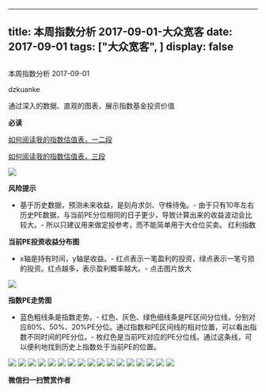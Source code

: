 
---
title:   本周指数分析 2017-09-01-大众宽客
date: 2017-09-01
tags: ["大众宽客", ]
display: false
---


## 



本周指数分析 2017-09-01




dzkuanke




通过深入的数据、直观的图表，展示指数基金投资价值


**必读**

[如何阅读我的指数估值表，一二段](http://mp.weixin.qq.com/s?__biz=MzAwMTc1MDcwNw==&amp;mid=2648272034&amp;idx=1&amp;sn=12b1858af175753f5ccebc0bc6c4cb4f&amp;chksm=82f92f7eb58ea668f844f51102599d20bb8730f438010159de83e85a4a34df3d44d568a9feb2&amp;scene=21#wechat_redirect)

[如何阅读我的指数估值表，三段](http://mp.weixin.qq.com/s?__biz=MzAwMTc1MDcwNw==&amp;mid=2648272039&amp;idx=1&amp;sn=09c59d023c3ce227046966f260777cd5&amp;chksm=82f92f7bb58ea66dab5c428c2205bd4dda180360b643b28a357ab3e73a38d19303124242ad4d&amp;scene=21#wechat_redirect)

<img data-s="300,640" data-type="png" src="https://mmbiz.qpic.cn/mmbiz_png/PKw3FQPmhIiaf4wXgstudM6mE4FlUTJXzCmuSb5VFaBAeU87jsCguYXe8LiaichxAhjbZQfsMUI6wgepRQuzOr1fw/0?wx_fmt=png" class="" data-ratio="0.4670433145009416" data-w="1062"/>

**风险提示**
- 基于历史数据，预测未来收益，是刻舟求剑、守株待兔。- 由于只有10年左右历史PE数据，与当前PE分位相同的日子更少，导致计算出来的收益波动会比较大。- 所以只建议用来做定投参考，而不能简单用于大仓位买卖。
红利指数

**当前PE投资收益分布图**
- x轴是持有时间，y轴是收益。- 红点表示一笔盈利的投资，绿点表示一笔亏损的投资。红点越多，表示盈利概率越大。- 点击图片放大
<img data-s="300,640" data-type="png" src="https://mmbiz.qpic.cn/mmbiz_png/PKw3FQPmhIiaf4wXgstudM6mE4FlUTJXzL8whkfjwLHiarBKFclicpI850MsGnY9MGZibl2ZpljqYBed2kibZhndmGQ/0?wx_fmt=png" style="" class="" data-ratio="0.6431852986217458" data-w="1306"/>

**指数PE走势图**
- 蓝色粗线条是指数走势。- 红色、灰色、绿色细线条是PE区间分位线，分别对应80%、50%、20%PE分位。通过指数和PE区间线的相对位置，可以看出指数不同时间的PE分位。- 枚红色是当前PE对应的PE分位线。通过这条线，可以便利地找到历史上指数处于当前PE的位置。
<img data-s="300,640" data-type="png" src="https://mmbiz.qpic.cn/mmbiz_png/PKw3FQPmhIiaf4wXgstudM6mE4FlUTJXzUJNYtuACGYe4sPEgpXttNTRaKyYewm3ic86SJjIz1r9pC3YMfgKveug/0?wx_fmt=png" style="" class="" data-ratio="0.5275791624106231" data-w="1958"/>

<img data-s="300,640" data-type="png" src="https://mmbiz.qpic.cn/mmbiz_png/PKw3FQPmhIiaf4wXgstudM6mE4FlUTJXzWG21ksmlcibYUfuugr0euj5hiaUvvncOcN6icibzxnKBJSicScIRstAb5yQ/0?wx_fmt=png" style="" class="" data-ratio="0.6431852986217458" data-w="1306"/>

<img data-s="300,640" data-type="png" src="https://mmbiz.qpic.cn/mmbiz_png/PKw3FQPmhIiaf4wXgstudM6mE4FlUTJXz7HibUHSKDn5C3QazvPQeXdiabEde2kFrY20Pl6KvpBmAibgPNDXtoujxA/0?wx_fmt=png" style="" class="" data-ratio="0.5275791624106231" data-w="1958"/>

<img data-s="300,640" data-type="png" src="https://mmbiz.qpic.cn/mmbiz_png/PKw3FQPmhIiaf4wXgstudM6mE4FlUTJXzUzjzwpAvwqyn9Vic37UNicMLso1cvpAwvyoA1iceYhdSKiaicrYQw0L8fwg/0?wx_fmt=png" style="" class="" data-ratio="0.6431852986217458" data-w="1306"/>

<img data-s="300,640" data-type="png" src="https://mmbiz.qpic.cn/mmbiz_png/PKw3FQPmhIiaf4wXgstudM6mE4FlUTJXz7CYhfyjdiat5oviaHzMekib1Hib8oIkqe8PR4vx23buFy3xhh8eTnia1RRw/0?wx_fmt=png" style="" class="" data-ratio="0.523568170299037" data-w="1973"/>

<img data-s="300,640" data-type="png" src="https://mmbiz.qpic.cn/mmbiz_png/PKw3FQPmhIiaf4wXgstudM6mE4FlUTJXzteibkJ7kPA1mU4ib3kjPQQTC0wsDrsyNSHOMPBvH9qyDvbSay94e7UUg/0?wx_fmt=png" style="" class="" data-ratio="0.6431852986217458" data-w="1306"/>

<img data-s="300,640" data-type="png" src="https://mmbiz.qpic.cn/mmbiz_png/PKw3FQPmhIiaf4wXgstudM6mE4FlUTJXzvhzWFKicaExe51DsMFcs9r7uZ3LiaDWPRicGSlBKzGI0NYL0ribmQudlvQ/0?wx_fmt=png" style="" class="" data-ratio="0.5240994419076611" data-w="1971"/>

<img data-s="300,640" data-type="png" src="https://mmbiz.qpic.cn/mmbiz_png/PKw3FQPmhIiaf4wXgstudM6mE4FlUTJXzBny0QibadSYiaicXZ00lcsPlIDkI4Rw2czkdCviamMkjwia9xQSG3jJdv1w/0?wx_fmt=png" style="" class="" data-ratio="0.6431852986217458" data-w="1306"/>

<img data-s="300,640" data-type="png" src="https://mmbiz.qpic.cn/mmbiz_png/PKw3FQPmhIiaf4wXgstudM6mE4FlUTJXznwLwJbqhFYpL1X0qicsPNsiaxAXlQ6reeEqRezFO8AFpqmSIyygeQG3g/0?wx_fmt=png" style="" class="" data-ratio="0.5275791624106231" data-w="1958"/>

<img data-s="300,640" data-type="png" src="https://mmbiz.qpic.cn/mmbiz_png/PKw3FQPmhIiaf4wXgstudM6mE4FlUTJXzgLSh5eXIostHulQgEyNBlxmGjZNFxnOgPZll5SU0g5CrIkxrkoybjg/0?wx_fmt=png" style="" class="" data-ratio="0.6431852986217458" data-w="1306"/>

<img data-s="300,640" data-type="png" src="https://mmbiz.qpic.cn/mmbiz_png/PKw3FQPmhIiaf4wXgstudM6mE4FlUTJXz76Q9YRQHee2HTc4AWUthsn4MibKQAvVmONnIJ83icDzibs6oDXnwApKnA/0?wx_fmt=png" style="" class="" data-ratio="0.5240994419076611" data-w="1971"/>

<img data-s="300,640" data-type="png" src="https://mmbiz.qpic.cn/mmbiz_png/PKw3FQPmhIiaf4wXgstudM6mE4FlUTJXztVqEBZwk5N00hjqPulgjPQFenm8N9f9LlrZbeoVrMM5tpFh4lRRVhA/0?wx_fmt=png" style="" class="" data-ratio="0.6431852986217458" data-w="1306"/>

<img data-s="300,640" data-type="png" src="https://mmbiz.qpic.cn/mmbiz_png/PKw3FQPmhIiaf4wXgstudM6mE4FlUTJXzQryibY8QdV8V7lxlC2rNEaCiaMpsjZVciakyYmtiapnjibtiaOWra67Bc8icg/0?wx_fmt=png" style="" class="" data-ratio="0.528118609406953" data-w="1956"/>

<img data-s="300,640" data-type="png" src="https://mmbiz.qpic.cn/mmbiz_png/PKw3FQPmhIiaf4wXgstudM6mE4FlUTJXz4QmCMWOo7OzI1MqxGvHtDPRicZltcu0ibK4YolqOgdWiabVA8YAEroEtA/0?wx_fmt=png" style="" class="" data-ratio="0.6431852986217458" data-w="1306"/>

<img data-s="300,640" data-type="png" src="https://mmbiz.qpic.cn/mmbiz_png/PKw3FQPmhIiaf4wXgstudM6mE4FlUTJXzFxK9HOFwPUSN339sBlZfGJnaG5AzuYFQm5vdJ5uE0CASF0L391kpNA/0?wx_fmt=png" style="" class="" data-ratio="0.5275791624106231" data-w="1958"/>

<img data-s="300,640" data-type="png" src="https://mmbiz.qpic.cn/mmbiz_png/PKw3FQPmhIiaf4wXgstudM6mE4FlUTJXz9oqMCadMPMA6Q9UjV2WKQShU9UvkNvUly5uS1gUbWPRzyVxI6g9RWg/0?wx_fmt=png" style="" class="" data-ratio="0.6431852986217458" data-w="1306"/>

<img data-s="300,640" data-type="png" src="https://mmbiz.qpic.cn/mmbiz_png/PKw3FQPmhIiaf4wXgstudM6mE4FlUTJXzWP52YFKXEV6pYq9G5amWJmgs4nZfkz8nUEhicicHfKluBibQUc1BB2I9g/0?wx_fmt=png" style="" class="" data-ratio="0.5240994419076611" data-w="1971"/>




**微信扫一扫赞赏作者**
















